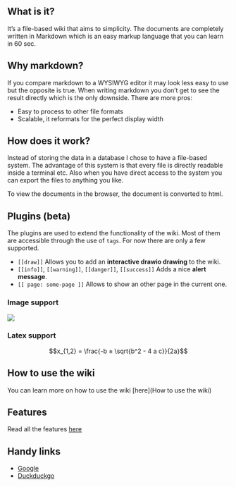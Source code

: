 ## What is it?
It’s a file-based wiki that aims to simplicity. The documents are completely written in Markdown which is an easy markup language that you can learn in 60 sec.

## Why markdown?
If you compare markdown to a WYSIWYG editor it may look less easy to use but the opposite is true. When writing markdown you don’t get to see the result directly which is the only downside. 
There are more pros:  

- Easy to process to other file formats  
- Scalable, it reformats for the perfect display width

## How does it work?
Instead of storing the data in a database I chose to have a file-based system. The advantage of this system is that every file is directly readable inside a terminal etc. Also when you have direct access to the system you can export the files to anything you like.

To view the documents in the browser, the document is converted to html.

## Plugins (beta)

The plugins are used to extend the functionality of the wiki. Most of them are accessible through the use of `tags`.
For now there are only a few supported.  

- `[[draw]]` Allows you to add an **interactive drawio drawing** to the wiki.  
- `[[info]]`, `[[warning]]`, `[[danger]]`, `[[success]]` Adds a nice **alert message**.
- `[[ page: some-page ]]` Allows to show an other page in the current one.

### Image support
![](https://upload.wikimedia.org/wikipedia/commons/thumb/4/48/Markdown-mark.svg/208px-Markdown-mark.svg.png)

### Latex support

$$x_{1,2} = \frac{-b ± \sqrt{b^2 - 4 a c}}{2a}$$

## How to use the wiki
You can learn more on how to use the wiki [here](How to use the wiki)

## Features
Read all the features [here](Features)

## Handy links
- [Google](http://google.be)
- [Duckduckgo](http://duckduckgo.org)


